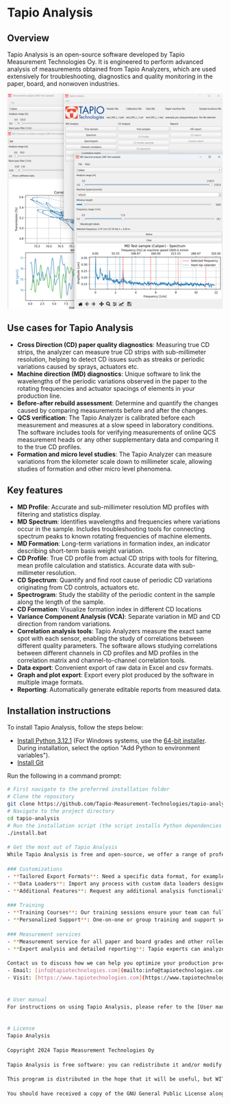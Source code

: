 # Tapio Analysis

## Overview
Tapio Analysis is an open-source software developed by Tapio Measurement Technologies Oy. It is engineered to perform advanced analysis of measurements obtained from Tapio Analyzers, which are used extensively for troubleshooting, diagnostics and quality monitoring in the paper, board, and nonwoven industries.

![Tapio Analysis](tapio-analysis-screenshot.png)

## Use cases for Tapio Analysis
- **Cross Direction (CD) paper quality diagnostics**: Measuring true CD strips, the analyzer can measure true CD strips with sub-millimeter resolution, helping to detect CD issues such as streaks or periodic variations caused by sprays, actuators etc.
- **Machine direction (MD) diagnostics**: Unique software to link the wavelengths of the periodic variations observed in the paper to the rotating frequencies and actuator spacings of elements in your production line.
- **Before-after rebuild assessment**: Determine and quantify the changes caused by comparing measurements before and after the changes.
- **QCS verification**:  The Tapio Analyzer is calibrated before each measurement and measures at a slow speed in laboratory conditions. The software includes tools for verifying measurements of online QCS measurement heads or any other supplementary data and comparing it to the true CD profiles.
- **Formation and micro level studies**:  The Tapio Analyzer can measure variations from the kilometer scale down to millimeter scale, allowing studies of formation and other micro level phenomena.

## Key features

- **MD Profile**: Accurate and sub-millimeter resolution MD profiles with filtering and statistics display.
- **MD Spectrum**: Identifies wavelengths and frequencies where variations occur in the sample. Includes troubleshooting tools for connecting spectrum peaks to known rotating frequencies of machine elements.
- **MD Formation**: Long-term variations in formation index, an indicator describing short-term basis weight variation.
- **CD Profile**: True CD profile from actual CD strips with tools for filtering, mean profile calculation and statistics. Accurate data with sub-millimeter resolution.
- **CD Spectrum**: Quantify and find root cause of periodic CD variations originating from CD controls, actuators etc.
- **Spectrogram**: Study the stability of the periodic content in the sample along the length of the sample.
- **CD Formation**: Visualize formation index in different CD locations
- **Variance Component Analysis (VCA)**: Separate variation in MD and CD direction from random variations.
- **Correlation analysis tools**: Tapio Analyzers measure the exact same spot with each sensor, enabling the study of correlations between different quality parameters. The software allows studying correlations between different channels in CD profiles and MD profiles in the correlation matrix and channel-to-channel correlation tools.
- **Data export**: Convenient export of raw data in Excel and csv formats.
- **Graph and plot export**: Export every plot produced by the software in multiple image formats.
- **Reporting**: Automatically generate editable reports from measured data.

## Installation instructions
To install Tapio Analysis, follow the steps below:

- [Install Python 3.12.1](https://www.python.org/downloads/release/python-3121/) (For Windows systems, use the [64-bit installer](https://www.python.org/ftp/python/3.12.1/python-3.12.1-amd64.exe). During installation, select the option "Add Python to environment variables").
- [Install Git](https://git-scm.com/)


Run the following in a command prompt:
```bash
# First navigate to the preferred installation folder
# Clone the repository
git clone https://github.com/Tapio-Measurement-Technologies/tapio-analysis
# Navigate to the project directory
cd tapio-analysis
# Run the installation script (the script installs Python dependencies in a virtualenv, creates src/local_settings.py, a launch script and a shortcut)
./install.bat

# Get the most out of Tapio Analysis
While Tapio Analysis is free and open-source, we offer a range of professional services to help you get the most out of the software. Our expert team is ready to assist you with customizations, training, and measurement services.

### Customizations
- **Tailored Export Formats**: Need a specific data format, for example an export to a mill system? We can create custom export options to fit your requirements.
- **Data Loaders**: Import any process with custom data loaders designed for your unique datasets.
- **Additional Features**: Request any additional analysis functionalities.

### Training
- **Training Courses**: Our training sessions ensure your team can fully utilize Tapio Analysis, from basic usage to advanced features.
- **Personalized Support**: One-on-one or group training and support sessions, both on-site and remote are available.

### Measurement services
- **Measurement service for all paper and board grades and other rolled products**: Tapio Measurement Technologies provides measurement service for customer provided CD strips or MD rolls at our lab in Espoo, Finland. The data is provided to customers after measurement. <br><img src="tapio-cd-md-samples.png" alt="Tapio Measurement from CD strips or MD rolls" width="400"><br><small></small><br>
- **Expert analysis and detailed reporting**: Tapio experts can analyze the findings and provide a detailed report on the observations in the measured samples.

Contact us to discuss how we can help you optimize your production process.
- Email: [info@tapiotechnologies.com](mailto:info@tapiotechnologies.com)
- Visit: [https://www.tapiotechnologies.com](https://www.tapiotechnologies.com)


# User manual
For instructions on using Tapio Analysis, please refer to the [User manual](docs/tapio_analysis_manual.md).


# License
Tapio Analysis

Copyright 2024 Tapio Measurement Technologies Oy

Tapio Analysis is free software: you can redistribute it and/or modify it under the terms of the GNU General Public License as published by the Free Software Foundation, either version 3 of the License, or (at your option) any later version.

This program is distributed in the hope that it will be useful, but WITHOUT ANY WARRANTY; without even the implied warranty of MERCHANTABILITY or FITNESS FOR A PARTICULAR PURPOSE. See the GNU General Public License for more details.

You should have received a copy of the GNU General Public License along with this program. If not, see <https://www.gnu.org/licenses/>.


